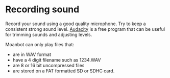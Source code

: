 # Recording sound #

Record your sound using a good quality microphone. Try to keep a consistent strong sound level. [Audacity](http://audacity.sourceforge.net/) is a free program that can be useful for trimming sounds and adjusting levels.

Moanbot can only play files that:
  * are in WAV format
  * have a 4 digit filename such as 1234.WAV
  * are 8 or 16 bit uncompressed files
  * are stored on a FAT formatted SD or SDHC card.